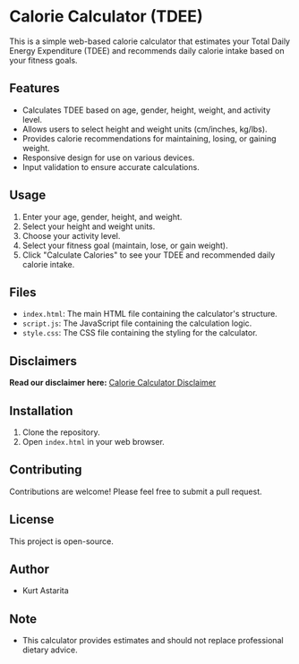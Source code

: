 # Calorie Calculator (TDEE)

This is a simple web-based calorie calculator that estimates your Total Daily Energy Expenditure (TDEE) and recommends daily calorie intake based on your fitness goals.

## Features

-   Calculates TDEE based on age, gender, height, weight, and activity level.
-   Allows users to select height and weight units (cm/inches, kg/lbs).
-   Provides calorie recommendations for maintaining, losing, or gaining weight.
-   Responsive design for use on various devices.
-   Input validation to ensure accurate calculations.

## Usage

1.  Enter your age, gender, height, and weight.
2.  Select your height and weight units.
3.  Choose your activity level.
4.  Select your fitness goal (maintain, lose, or gain weight).
5.  Click "Calculate Calories" to see your TDEE and recommended daily calorie intake.

## Files

-   `index.html`: The main HTML file containing the calculator's structure.
-   `script.js`: The JavaScript file containing the calculation logic.
-   `style.css`: The CSS file containing the styling for the calculator.

## Disclaimers

**Read our disclaimer here:** [Calorie Calculator Disclaimer](/DISCLAIMER.md)

## Installation

1.  Clone the repository.
2.  Open `index.html` in your web browser.

## Contributing

Contributions are welcome! Please feel free to submit a pull request.

## License

This project is open-source.

## Author

* Kurt Astarita

## Note

-   This calculator provides estimates and should not replace professional dietary advice.
